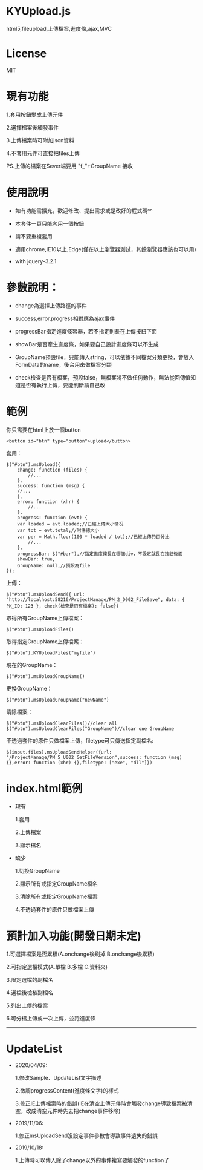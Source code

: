 # KYUpload.js
html5,fileupload,上傳檔案,進度條,ajax,MVC

# License
MIT

# 現有功能
1.套用按鈕變成上傳元件

2.選擇檔案後觸發事件

3.上傳檔案時可附加json資料

4.不套用元件可直接把files上傳

PS.上傳的檔案在Sever端要用 "f_"+GroupName 接收

# 使用說明
* 如有功能需擴充，歡迎修改、提出需求或是改好的程式碼^^

* 本套件一頁只能套用一個按鈕

* 請不要重複套用

* 適用chrome,IE10以上,Edge(僅在以上瀏覽器測試，其餘瀏覽器應該也可以用)

* with jquery-3.2.1

# 參數說明：
* change為選擇上傳路徑的事件

* success,error,progress相對應為ajax事件

* progressBar指定進度條容器，若不指定則長在上傳按鈕下面

* showBar是否產生進度條，如果要自己設計進度條可以不生成

* GroupName預設file，只能傳入string，可以依據不同檔案分類更換，會放入FormData的name，後台用來做檔案分類

* check檢查是否有檔案，預設false，無檔案將不做任何動作，無法從回傳值知道是否有執行上傳，要能判斷請自己改

# 範例
你只需要在html上放一個button

    <button id="btn" type="button">upload</button>

套用：
    
    $("#btn").msUpload({
    	change: function (files) {
    		//...
    	},
    	success: function (msg) {
		//...
    	},
    	error: function (xhr) {
    		//...
    	},
    	progress: function (evt) {
		var loaded = evt.loaded;//已經上傳大小情况 
		var tot = evt.total;//附件總大小 
		var per = Math.floor(100 * loaded / tot);//已經上傳的百分比  
    		//...
    	},
    	progressBar: $("#bar"),//指定進度條長在哪個div，不設定就長在按鈕後面
    	showBar: true,
    	GroupName: null,//預設為file
    });
    
上傳：

	$("#btn").msUploadSend({ url: "http://localhost:58216/ProjectManage/PM_2_D002_FileSave", data: { PK_ID: 123 }, check(檢查是否有檔案): false})
	
取得所有GroupName上傳檔案：

	$("#btn").msUploadFiles()
	
取得指定GroupName上傳檔案：

	$("#btn").KYUploadFiles("myfile")

現在的GroupName：

	$("#btn").msUploadGroupName()

更換GroupName：

	$("#btn").msUploadGroupName("newName")

清除檔案：

	$("#btn").msUploadClearFiles()//clear all
	$("#btn").msUploadClearFiles("GroupName")//clear one GroupName

不透過套件的原件只做檔案上傳，filetype可只傳送指定副檔名:

	$(input.files).msUploadSendHelper({url: "/ProjectManage/PM_5_U002_GetFileVersion",success: function (msg) {},error: function (xhr) {},filetype: ["exe", "dll"]})

# index.html範例
* 現有

  1.套用

  2.上傳檔案

  3.顯示檔名

* 缺少

  1.切換GroupName

  2.顯示所有或指定GroupName檔名

  3.清除所有或指定GroupName檔案

  4.不透過套件的原件只做檔案上傳

# 預計加入功能(開發日期未定)
1.可選擇檔案是否累積(A.onchange後刷掉 B.onchange後累積)

2.可指定選檔模式(A.單檔 B.多檔 C.資料夾)

3.限定選檔的副檔名

4.選檔後檢核副檔名

5.列出上傳的檔案

6.可分檔上傳或一次上傳，並跑進度條


------------------------------------------------------------------------------------------------
# UpdateList

* 2020/04/09:

  1.修改Sample、UpdateList文字描述

  2.微調progressContent(進度條文字)的樣式

  3.修正IE上傳檔案時的錯誤(IE在清空上傳元件時會觸發change導致檔案被清空，改成清空元件時先去把change事件移除)

* 2019/11/06:

  1.修正msUploadSend沒設定事件參數會導致事件遺失的錯誤

* 2019/10/18:

  1.上傳時可以傳入除了change以外的事件複寫要觸發的function了
